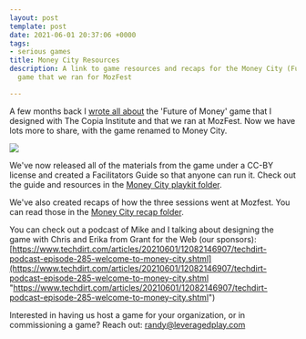 ```yaml
---
layout: post
template: post
date: 2021-06-01 20:37:06 +0000
tags:
- serious games
title: Money City Resources
description: A link to game resources and recaps for the Money City (Future of Money)
  game that we ran for MozFest

---
```

A few months back I [wrote all about](https://blog.randylubin.com/serious-games-future-of-money-run-at-mozfest) the 'Future of Money' game that I designed with The Copia Institute and that we ran at MozFest. Now we have lots more to share, with the game renamed to Money City. 

![](https://ii.techdirt.com/s/t/images/posts/MoneyCity-680px.jpg)

We've now released all of the materials from the game under a CC-BY license and created a Facilitators Guide so that anyone can run it. Check out the guide and resources in the [Money City playkit folder](https://drive.google.com/drive/folders/1jxSxpF8vAO54puua9hK20z3y6Ei_y9am).

We've also created recaps of how the three sessions went at Mozfest. You can read those in the [Money City recap folder](https://drive.google.com/drive/folders/1XHm12b86WIKU1P53vL5uP3zi0CVacQ5_).

You can check out a podcast of Mike and I talking about designing the game with Chris and Erika from Grant for the Web (our sponsors): [https://www.techdirt.com/articles/20210601/12082146907/techdirt-podcast-episode-285-welcome-to-money-city.shtml](https://www.techdirt.com/articles/20210601/12082146907/techdirt-podcast-episode-285-welcome-to-money-city.shtml "https://www.techdirt.com/articles/20210601/12082146907/techdirt-podcast-episode-285-welcome-to-money-city.shtml")

Interested in having us host a game for your organization, or in commissioning a game? Reach out: randy@leveragedplay.com